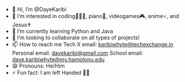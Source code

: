- 👋 Hi, I’m @DayeKaribi
- 👀 I’m interested in coding🧑🏾‍💻, piano🎹, videogames🎮, anime⭐️, and Jesus✝️
- 🌱 I’m currently learning Python and Java
- 💞️ I’m looking to collaborate on all types of projects!
- 📫 How to reach me  Tech X email: karibiwhyte@techexchange.in   Personal email: dayekaribi@gmail.com  School email: daye.karibiwhyte@my.hamptonu.edu
- 😄 Pronouns: He/Him
- ⚡ Fun fact: I am left Handed ✋🏾

<!---
DayeKaribi/DayeKaribi is a ✨ special ✨ repository because its `README.md` (this file) appears on your GitHub profile.
You can click the Preview link to take a look at your changes.
--->
